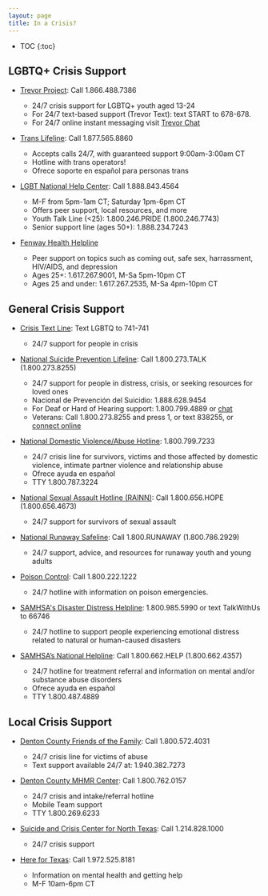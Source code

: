 ```yaml
---
layout: page
title: In a Crisis?
---
```


* TOC
{:toc}

## LGBTQ+ Crisis Support
- [Trevor Project](https://www.thetrevorproject.org/get-help-now/):
Call 1.866.488.7386
    - 24/7 crisis support for LGBTQ+ youth aged 13-24
    - For 24/7 text-based support (Trevor Text): text START to 678-678.
    - For 24/7 online instant messaging visit
    [Trevor Chat](https://www.thetrevorproject.org/help)

- [Trans Lifeline](https://www.translifeline.org/): Call 1.877.565.8860
    - Accepts calls 24/7, with guaranteed support 9:00am-3:00am CT
    - Hotline with trans operators!
    - Ofrece soporte en español para personas trans

- [LGBT National Help Center](http://glbtnationalhelpcenter.org):
Call 1.888.843.4564
    - M-F from 5pm-1am CT; Saturday 1pm-6pm CT
    - Offers peer support, local resources, and more
    - Youth Talk Line (<25): 1.800.246.PRIDE (1.800.246.7743)
    - Senior support line (ages 50+): 1.888.234.7243

- [Fenway Health Helpline](http://fenwayhealth.org/care/wellness-resources/help-lines/)
    - Peer support on topics such as coming out, safe sex, harrassment,
    HIV/AIDS, and depression
    - Ages 25+: 1.617.267.9001, M-Sa 5pm-10pm CT
    - Ages 25 and under: 1.617.267.2535, M-Sa 4pm-10pm CT


## General Crisis Support
- [Crisis Text Line](https://www.crisistextline.org/): Text LGBTQ to 741-741
    - 24/7 support for people in crisis

- [National Suicide Prevention Lifeline](https://suicidepreventionlifeline.org/):
Call 1.800.273.TALK (1.800.273.8255)
    - 24/7 support for people in distress, crisis, or seeking resources for
    loved ones
    - Nacional de Prevención del Suicidio: 1.888.628.9454
    - For Deaf or Hard of Hearing support: 1.800.799.4889 or
    [chat](https://suicidepreventionlifeline.org/chat/)
    - Veterans: Call 1.800.273.8255 and press 1, or text 838255, or
    [connect online](https://www.veteranscrisisline.net/get-help/chat/)

- [National Domestic Violence/Abuse Hotline](https://www.thehotline.org):
1.800.799.7233
    - 24/7 crisis line for survivors, victims and those affected by domestic
    violence, intimate partner violence and relationship abuse
    - Ofrece ayuda en español
    - TTY 1.800.787.3224

- [National Sexual Assault Hotline (RAINN)](https://www.rainn.org):
Call 1.800.656.HOPE (1.800.656.4673)
    - 24/7 support for survivors of sexual assault

- [National Runaway Safeline](https://www.1800runaway.org/): Call
1.800.RUNAWAY (1.800.786.2929)
    - 24/7 support, advice, and resources for runaway youth and young adults

- [Poison Control](https://www.webpoisoncontrol.org/): Call 1.800.222.1222
    - 24/7 hotline with information on poison emergencies.

- [SAMHSA's Disaster Distress Helpline](https://www.samhsa.gov/find-help/disaster-distress-helpline):
1.800.985.5990 or text TalkWithUs to 66746
    - 24/7 hotline to support people experiencing emotional distress related
    to natural or human-caused disasters

- [SAMHSA’s National Helpline](https://www.samhsa.gov/find-help/national-helpline):
Call 1.800.662.HELP (1.800.662.4357)
    - 24/7 hotline for treatment referral and information on mental and/or
    substance abuse disorders
    - Ofrece ayuda en español
    - TTY 1.800.487.4889

## Local Crisis Support

- [Denton County Friends of the Family](https://www.dcfof.org/):
Call 1.800.572.4031
    - 24/7 crisis line for victims of abuse
    - Text support available 24/7 at: 1.940.382.7273

- [Denton County MHMR Center](http://www.dentonmhmr.org/index.html): Call
1.800.762.0157
    - 24/7 crisis and intake/referral hotline
    - Mobile Team support
    - TTY 1.800.269.6233

- [Suicide and Crisis Center for North Texas](https://www.sccenter.org/):
Call 1.214.828.1000
    - 24/7 crisis support

- [Here for Texas](https://www.herefortexas.com/Get-Help-Now.html): Call
1.972.525.8181
    - Information on mental health and getting help
    - M-F 10am-6pm CT

